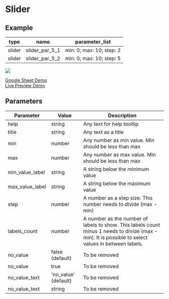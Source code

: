 # Slider
## Example

| type      | name          |parameter_list                 |
| --------- | ------------  |---------                      |
|slider	    |slider_par_5_1 |min: 0; max: 10; step: 2       |
|slider     |slider_par_5_2 |min: 0; max: 10; step: 5       |

![](images/slider.png)

[Google Sheet Demo](https://docs.google.com/spreadsheets/d/1oSJHE2gq_WqgQM6NAKWBfuxCXIjcJ1k4aIUl422QK60/edit#gid=569531329)   
[Live Preview Demo](https://plh-global.web.app/template/comp_slider)

## Parameters

| Parameter             | Value                                                        | Description                                                     |
| ---------             | -----------                                                  | ---------                                                       |                              
|help                   |string                                                        | Any text for help tooltip                                       |             
|title                  |string                                                        | Any text as a title                                             |
|min        |number                                                        | Any number as min value. Min should be less than max   |
|max       |number                                                        | Any number as max value. Min should be less than max   |
|min_value_label        |string                                                        | A string below the minimum value                                |
|max_value_label        |string                                                        | A string below the maximum value                                |
|step           |number                                                        | A number as a step size. This number needs to divide (max - min)|
|labels_count   |number   | A number as the number of labels to show. This labels count minus 1 needs to divide (max - min). It is possible to select values in between labels.|
|no_value               |false (default)                                               | To be removed                        |
|no_value               |true                                                          | To be removed                        |
|no_value_text          |'no_value' (default)                                          | To be removed                        |
|no_value_text          |string                                                        | To be removed                        |
